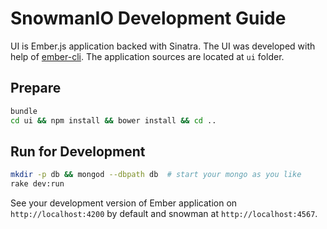 # SnowmanIO Development Guide

UI is Ember.js application backed with Sinatra. The UI was developed with help of
[ember-cli](http://www.ember-cli.com/). The application sources are located at `ui` folder.

## Prepare

``` bash
bundle
cd ui && npm install && bower install && cd ..
```

## Run for Development

``` bash
mkdir -p db && mongod --dbpath db  # start your mongo as you like
rake dev:run
```

See your development version of Ember application on `http://localhost:4200` by default and
snowman at `http://localhost:4567`.
